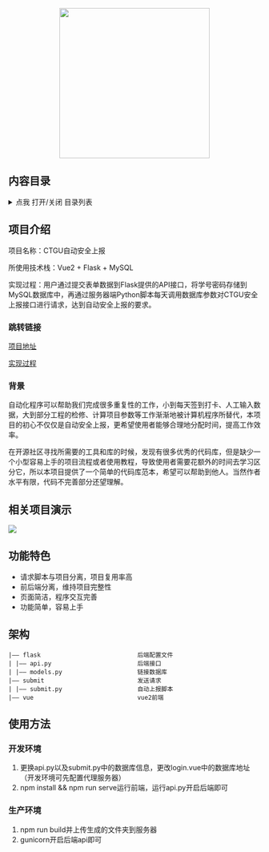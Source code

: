 <p align="center">
  <img src="http://47.108.208.140:8002/i/2022/02/14/p5q7iz.png" height="300" />
</p>

<span id="nav-2"></span>

## 内容目录

<details>
  <summary>点我 打开/关闭 目录列表</summary>

- [内容介绍](#nav-2)
- [项目介绍](#nav-3)
  - [跳转链接](#nav-3-1)
  - [背景](#nav-3-2)
- [相关项目演示](#nav-4)
- [功能特色](#nav-5)
- [架构](#nav-6)
- [使用方法](#nav-7)

</details>

<span id="nav-3"></span>

## 项目介绍

项目名称：CTGU自动安全上报

所使用技术栈：Vue2 + Flask + MySQL

实现过程：用户通过提交表单数据到Flask提供的API接口，将学号密码存储到MySQL数据库中，再通过服务器端Python脚本每天调用数据库参数对CTGU安全上报接口进行请求，达到自动安全上报的要求。

<span id="nav-3-1"></span>

### 跳转链接

[项目地址](http://47.108.208.140)

[实现过程](https://www.alexation.cn/webfront/Yiqing/)

<span id="nav-3-2"></span>

### 背景

自动化程序可以帮助我们完成很多重复性的工作，小到每天签到打卡、人工输入数据，大到部分工程的检修、计算项目参数等工作渐渐地被计算机程序所替代，本项目的初心不仅仅是自动安全上报，更希望使用者能够合理地分配时间，提高工作效率。

在开源社区寻找所需要的工具和库的时候，发现有很多优秀的代码库，但是缺少一个小型容易上手的项目流程或者使用教程，导致使用者需要花额外的时间去学习区分它，所以本项目提供了一个简单的代码库范本，希望可以帮助到他人。当然作者水平有限，代码不完善部分还望理解。

<span id="nav-4"></span>

## 相关项目演示

![](http://47.108.208.140:8002/i/2022/02/14/p99ph2.png)

<span id="nav-5"></span>

## 功能特色

- 请求脚本与项目分离，项目复用率高
- 前后端分离，维持项目完整性
- 页面简洁，程序交互完善
- 功能简单，容易上手

<span id="nav-6"></span>

## 架构

```
|—— flask                           后端配置文件
| |—— api.py                        后端接口
| |—— models.py                     链接数据库
|—— submit                          发送请求
| |—— submit.py                     自动上报脚本
|—— vue                             vue2前端
```

<span id="nav-7"></span>

## 使用方法

### 开发环境

1. 更换api.py以及submit.py中的数据库信息，更改login.vue中的数据库地址（开发环境可先配置代理服务器）
2. npm install && npm run serve运行前端，运行api.py开启后端即可

### 生产环境

1. npm run build并上传生成的文件夹到服务器
2. gunicorn开启后端api即可
